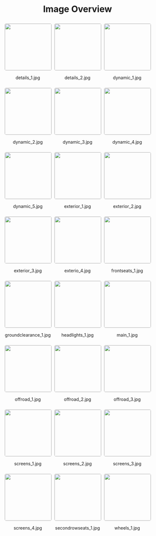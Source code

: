 <style>
    .image-gallery {
        display: flex;
        flex-wrap: wrap;
        gap: 10px;
        justify-content: center;
        padding: 10px;
    }
    .image-gallery img {
        width: 150px;
        height: auto;
        border: 1px solid #ddd;
        border-radius: 5px;
    }
    .image-gallery div {
        flex: 1 1 calc(33.333% - 20px); /* Three images per row on large screens */
        max-width: 150px;
        text-align: center;
    }
    @media (max-width: 768px) {
        .image-gallery div {
            flex: 1 1 calc(50% - 20px); /* Two images per row on medium screens */
        }
    }
    @media (max-width: 480px) {
        .image-gallery div {
            flex: 1 1 100%; /* One image per row on small screens */
        }
    }
</style>
<h1 style ="text-align: center;"> Image Overview </h1> <div class="image-gallery">
<div>
<img src="https://media.evkx.net/multimedia/models/mercedes/g/g_580_eq/details_1_st.jpg">
<p>details_1.jpg</p>
</div>
<div>
<img src="https://media.evkx.net/multimedia/models/mercedes/g/g_580_eq/details_2_st.jpg">
<p>details_2.jpg</p>
</div>
<div>
<img src="https://media.evkx.net/multimedia/models/mercedes/g/g_580_eq/dynamic_1_st.jpg">
<p>dynamic_1.jpg</p>
</div>
<div>
<img src="https://media.evkx.net/multimedia/models/mercedes/g/g_580_eq/dynamic_2_st.jpg">
<p>dynamic_2.jpg</p>
</div>
<div>
<img src="https://media.evkx.net/multimedia/models/mercedes/g/g_580_eq/dynamic_3_st.jpg">
<p>dynamic_3.jpg</p>
</div>
<div>
<img src="https://media.evkx.net/multimedia/models/mercedes/g/g_580_eq/dynamic_4_st.jpg">
<p>dynamic_4.jpg</p>
</div>
<div>
<img src="https://media.evkx.net/multimedia/models/mercedes/g/g_580_eq/dynamic_5_st.jpg">
<p>dynamic_5.jpg</p>
</div>
<div>
<img src="https://media.evkx.net/multimedia/models/mercedes/g/g_580_eq/exterior_1_st.jpg">
<p>exterior_1.jpg</p>
</div>
<div>
<img src="https://media.evkx.net/multimedia/models/mercedes/g/g_580_eq/exterior_2_st.jpg">
<p>exterior_2.jpg</p>
</div>
<div>
<img src="https://media.evkx.net/multimedia/models/mercedes/g/g_580_eq/exterior_3_st.jpg">
<p>exterior_3.jpg</p>
</div>
<div>
<img src="https://media.evkx.net/multimedia/models/mercedes/g/g_580_eq/exterio_4_st.jpg">
<p>exterio_4.jpg</p>
</div>
<div>
<img src="https://media.evkx.net/multimedia/models/mercedes/g/g_580_eq/frontseats_1_st.jpg">
<p>frontseats_1.jpg</p>
</div>
<div>
<img src="https://media.evkx.net/multimedia/models/mercedes/g/g_580_eq/groundclearance_1_st.jpg">
<p>groundclearance_1.jpg</p>
</div>
<div>
<img src="https://media.evkx.net/multimedia/models/mercedes/g/g_580_eq/headlights_1_st.jpg">
<p>headlights_1.jpg</p>
</div>
<div>
<img src="https://media.evkx.net/multimedia/models/mercedes/g/g_580_eq/main_1_st.jpg">
<p>main_1.jpg</p>
</div>
<div>
<img src="https://media.evkx.net/multimedia/models/mercedes/g/g_580_eq/offroad_1_st.jpg">
<p>offroad_1.jpg</p>
</div>
<div>
<img src="https://media.evkx.net/multimedia/models/mercedes/g/g_580_eq/offroad_2_st.jpg">
<p>offroad_2.jpg</p>
</div>
<div>
<img src="https://media.evkx.net/multimedia/models/mercedes/g/g_580_eq/offroad_3_st.jpg">
<p>offroad_3.jpg</p>
</div>
<div>
<img src="https://media.evkx.net/multimedia/models/mercedes/g/g_580_eq/screens_1_st.jpg">
<p>screens_1.jpg</p>
</div>
<div>
<img src="https://media.evkx.net/multimedia/models/mercedes/g/g_580_eq/screens_2_st.jpg">
<p>screens_2.jpg</p>
</div>
<div>
<img src="https://media.evkx.net/multimedia/models/mercedes/g/g_580_eq/screens_3_st.jpg">
<p>screens_3.jpg</p>
</div>
<div>
<img src="https://media.evkx.net/multimedia/models/mercedes/g/g_580_eq/screens_4_st.jpg">
<p>screens_4.jpg</p>
</div>
<div>
<img src="https://media.evkx.net/multimedia/models/mercedes/g/g_580_eq/secondrowseats_1_st.jpg">
<p>secondrowseats_1.jpg</p>
</div>
<div>
<img src="https://media.evkx.net/multimedia/models/mercedes/g/g_580_eq/wheels_1_st.jpg">
<p>wheels_1.jpg</p>
</div>
</div>
